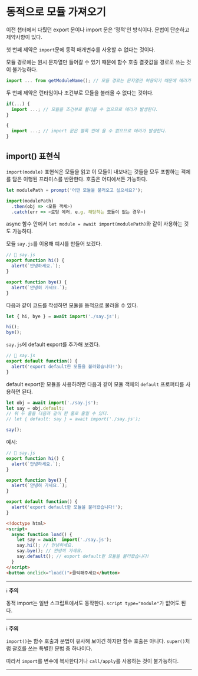 # 동적으로 모듈 가져오기
이전 챕터에서 다뤘던 export 문이나 import 문은 ‘정적'인 방식이다. 문법이 단순하고 제약사항이 있다.

첫 번째 제약은 `import`문에 동적 매개변수를 사용할 수 없다는 것이다.

모듈 경로에는 원시 문자열만 들어갈 수 있기 때문에 함수 호출 결괏값을 경로로 쓰는 것이 불가능하다.
```js
import ... from getModuleName(); // 모듈 경로는 문자열만 허용되기 때문에 에러가 발생한다. 
```
두 번째 제약은 런타임이나 조건부로 모듈을 불러올 수 없다는 것이다.
```js
if(...) {
  import ...; // 모듈을 조건부로 불러올 수 없으므로 에러가 발생한다.
}

{
  import ...; // import 문은 블록 안에 올 수 없으므로 에러가 발생한다.
}
```

## import() 표현식
`import(module)` 표현식은 모듈을 읽고 이 모듈이 내보내는 것들을 모두 포함하는 객체를 담은 이행된 프라미스를 반환한다. 호출은 어디에서든 가능하다.
```js
let modulePath = prompt('어떤 모듈을 불러오고 싶으세요?');

import(modulePath)
  .then(obj => <모듈 객체>)
  .catch(err => <로딩 에러, e.g. 해당하는 모듈이 없는 경우>)
```

async 함수 안에서 `let module = await import(modulePath)`와 같이 사용하는 것도 가능하다.

모듈 `say.js`를 이용해 예시를 만들어 보겠다.
```js
// 📁 say.js
export function hi() {
  alert(`안녕하세요.`);
}

export function bye() {
  alert(`안녕히 가세요.`);
}
```
다음과 같이 코드를 작성하면 모듈을 동적으로 불러올 수 있다.
```js
let { hi, bye } = await import('./say.js');

hi();
bye();
```
`say.js`에 default export를 추가해 보겠다.
```js
// 📁 say.js
export default function() {
  alert('export default한 모듈을 불러왔습니다!');
}
```
default export한 모듈을 사용하려면 다음과 같이 모듈 객체의 `default` 프로퍼티를 사용하면 된다.
```js
let obj = await import('./say.js');
let say = obj.default;
// 위 두 줄을 다음과 같이 한 줄로 줄일 수 있다.
// let { default: say } = await import('./say.js');

say();
```
예시:
```js
// 📁 say.js
export function hi() {
  alert(`안녕하세요.`);
}

export function bye() {
  alert(`안녕히 가세요.`);
}

export default function() {
  alert('export default한 모듈을 불러왔습니다!');
}
```
```html
<!doctype html>
<script>
  async function load() {
    let say = await  import('./say.js');
    say.hi(); // 안녕하세요.
    say.bye(); // 안녕히 가세요.
    say.default(); // export default한 모듈을 불러왔습니다!
  }
</script>
<button onclick="load()">클릭해주세요</button>
```

---
:information_source: **주의**

동적 import는 일반 스크립트에서도 동작한다. `script type="module"`가 없어도 된다.

---

:information_source: **주의**

`import()`는 함수 호출과 문법이 유사해 보이긴 하지만 함수 호출은 아니다.  `super()`처럼 괄호를 쓰는 특별한 문법 중 하나이다.

따라서  `import`를 변수에 복사한다거나  `call/apply`를 사용하는 것이 불가능하다.

---
